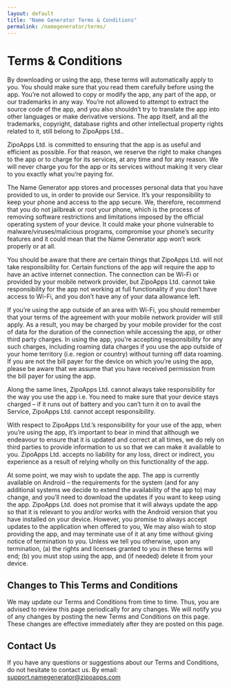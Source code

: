 ```yaml
---
layout: default
title: "Name Generator Terms & Conditions"
permalink: /namegenerator/terms/
---
```


# Terms & Conditions

By downloading or using the app, these terms will automatically apply to you. You should make sure that you read them carefully before using the app. You’re not allowed to copy or modify the app, any part of the app, or our trademarks in any way. You’re not allowed to attempt to extract the source code of the app, and you also shouldn’t try to translate the app into other languages or make derivative versions. The app itself, and all the trademarks, copyright, database rights and other intellectual property rights related to it, still belong to ZipoApps Ltd..

ZipoApps Ltd. is committed to ensuring that the app is as useful and efficient as possible. For that reason, we reserve the right to make changes to the app or to charge for its services, at any time and for any reason. We will never charge you for the app or its services without making it very clear to you exactly what you’re paying for.

The Name Generator app stores and processes personal data that you have provided to us, in order to provide our Service. It’s your responsibility to keep your phone and access to the app secure. We, therefore, recommend that you do not jailbreak or root your phone, which is the process of removing software restrictions and limitations imposed by the official operating system of your device. It could make your phone vulnerable to malware/viruses/malicious programs, compromise your phone’s security features and it could mean that the Name Generator app won’t work properly or at all.

You should be aware that there are certain things that ZipoApps Ltd. will not take responsibility for. Certain functions of the app will require the app to have an active internet connection. The connection can be Wi-Fi or provided by your mobile network provider, but ZipoApps Ltd. cannot take responsibility for the app not working at full functionality if you don’t have access to Wi-Fi, and you don’t have any of your data allowance left.

If you’re using the app outside of an area with Wi-Fi, you should remember that your terms of the agreement with your mobile network provider will still apply. As a result, you may be charged by your mobile provider for the cost of data for the duration of the connection while accessing the app, or other third party charges. In using the app, you’re accepting responsibility for any such charges, including roaming data charges if you use the app outside of your home territory (i.e. region or country) without turning off data roaming. If you are not the bill payer for the device on which you’re using the app, please be aware that we assume that you have received permission from the bill payer for using the app.

Along the same lines, ZipoApps Ltd. cannot always take responsibility for the way you use the app i.e. You need to make sure that your device stays charged – if it runs out of battery and you can’t turn it on to avail the Service, ZipoApps Ltd. cannot accept responsibility.

With respect to ZipoApps Ltd.’s responsibility for your use of the app, when you’re using the app, it’s important to bear in mind that although we endeavour to ensure that it is updated and correct at all times, we do rely on third parties to provide information to us so that we can make it available to you. ZipoApps Ltd. accepts no liability for any loss, direct or indirect, you experience as a result of relying wholly on this functionality of the app.

At some point, we may wish to update the app. The app is currently available on Android – the requirements for the system (and for any additional systems we decide to extend the availability of the app to) may change, and you’ll need to download the updates if you want to keep using the app. ZipoApps Ltd. does not promise that it will always update the app so that it is relevant to you and/or works with the Android version that you have installed on your device. However, you promise to always accept updates to the application when offered to you, We may also wish to stop providing the app, and may terminate use of it at any time without giving notice of termination to you. Unless we tell you otherwise, upon any termination, (a) the rights and licenses granted to you in these terms will end; (b) you must stop using the app, and (if needed) delete it from your device.

## Changes to This Terms and Conditions

We may update our Terms and Conditions from time to time. Thus, you are advised to review this page periodically for any changes. We will notify you of any changes by posting the new Terms and Conditions on this page. These changes are effective immediately after they are posted on this page.

## Contact Us

If you have any questions or suggestions about our Terms and Conditions, do not hesitate to contact us. By email: [support.namegenerator@zipoapps.com](mailto:support.namegenerator@zipoapps.com)